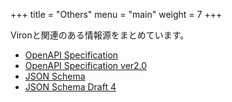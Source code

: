 +++
title = "Others"
menu = "main"
weight = 7
+++

Vironと関連のある情報源をまとめています。

- [OpenAPI Specification](https://www.openapis.org/)
- [OpenAPI Specification ver2.0](https://github.com/OAI/OpenAPI-Specification/blob/master/versions/2.0.md)
- [JSON Schema](http://json-schema.org/)
- [JSON Schema Draft 4](https://tools.ietf.org/html/draft-zyp-json-schema-04)
